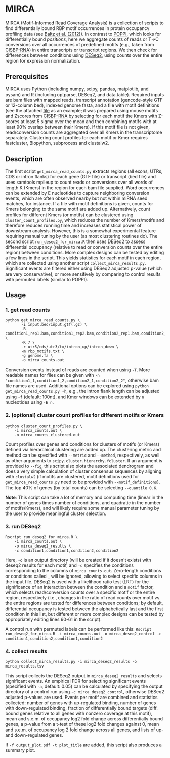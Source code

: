 # MIRCA

MIRCA (Motif-Informed Read Coverage Analysis) is a collection of scripts to find differentially bound RBP motif occurrences in protein occupancy profiling data (see [Baltz et al. (2012)](http://dx.doi.org/10.1016/j.molcel.2012.05.021)). In contrast to [POPPI](http://dx.doi.org/10.1186/gb-2014-15-1-r15), which looks for differentially bound *positions*, here we aggregate counts of reads or T->C conversions over all occurrences of predefined motifs (e.g., taken from [CISBP-RNA](http://cisbp-rna.ccbr.utoronto.ca)) in entire transcripts or transcript regions. We then check for differences between conditions using [DESeq2](http://dx.doi.org/10.1186/s13059-014-0550-8), using counts over the entire region for expression normalization.

## Prerequisites
MIRCA uses Python (including numpy, scipy, pandas, matplotlib, and pysam) and R (including optparse, DESeq2, and data.table). Required inputs are bam files with mapped reads, transcript annotation (gencode-style GTF or 12-column bed), indexed genome fasta, and a file with motif definitions (see the attached [file](Mouse_RNAcompete_kmers_condensed.txt) as an example; it was prepared using mouse motifs and Zscores from [CISBP-RNA](http://cisbp-rna.ccbr.utoronto.ca) by selecting for each motif the Kmers with Z-scores at least 5 sigma over the mean and then combining motifs with at least 90% overlap between their Kmers). If this motif file is not given, read/conversion counts are aggregated over all Kmers in the transcriptome separately. Clustering count profiles for each motif or Kmer requires fastcluster, Biopython, subprocess and clustalw2.

## Description
The first script ``get_mirca_read_counts.py`` extracts regions (all exons, UTRs, CDS or intron flanks) for each gene (GTF file) or transcript (bed file) and uses samtools mpileup to count reads or conversions over all words of length K (Kmers) in the region for each bam file supplied. Word occurrences can be extended by E nucleotides to capture neighboring conversion events, which are often observed nearby but not within miRNA seed matches, for instance. If a file with motif definitions is given, counts for Kmers belonging to the same motif are added up. Alternatively, count profiles for different Kmers (or motifs) can be clustered using ``cluster_count_profiles.py``, which reduces the number of Kmers/motifs and therefore reduces running time and increases statistical power of downstream analysis. However, this is a somewhat experimental feature requiring manual tuning by the user (as most clustering routines do). The second script ``run_deseq2_for_mirca.R`` then uses DESeq2 to assess differential occupancy (relative to read or conversion counts over the entire region) between conditions. More complex designs can be tested by editing a few lines in the script. This yields statistics for each motif in each region, which are collected using another script ``collect_mirca_results.py``. Significant events are filtered either using DESeq2 adjusted p-value (which are very conservative), or more sensitively by comparing to control results with permuted labels (similar to POPPI).

## Usage

### 1. get read counts
```
python get_mirca_read_counts.py \
       -i input.bed/input.gtf(.gz) \
       -B condition1_rep1.bam,condition1_rep2.bam,condition2_rep1.bam,condition2_rep2.bam \
       -K 7 \
       -r utr5/cds/utr3/tx/intron_up/intron_down \
       -m rbp_motifs.txt \
       -g genome.fa \
       -o mirca_counts.out
```
Conversion events instead of reads are counted when using ``-T``. More readable names for files can be given with ``-n "condition1_1,condition1_2,condition2_1,condition2_2"``, otherwise bam file names are used. Additional options can be explored using ``python get_mirca_read_counts.py -h``, e.g., the intron flank length can be adjusted using ``-f`` (default: 100nt), and Kmer windows can be extended by ``n`` nucleotides using ``-E n``.

### 2. (optional) cluster count profiles for different motifs or Kmers
```
python cluster_count_profiles.py \
	-i mirca_counts.out \
	-o mirca_counts_clustered.out
```
Count profiles over genes and conditions for clusters of motifs (or Kmers) defined via hierarchical clustering are added up. The clustering metric and method can be specified with ``--metric`` and ``--method``, respectively, as well as other arguments to ``scipy.cluster.hierarchy.fcluster``. If an argument is provided to ``--fig``, this script also plots the associated dendrogram and does a very simple calculation of cluster consensus sequences by aligning with ``clustalw2`` (if motifs are clustered, motif definitions used for ``get_mirca_read_counts.py`` need to be provided with ``--motif_definitions``). The top 40% of genes (by total counts) can be selecting ``--quantile 0.6``.

**Note**: This script can take a lot of memory and computing time (linear in the number of genes times number of conditions, and quadratic in the number of motifs/Kmers), and will likely require some manual parameter tuning by the user to provide meaningful cluster selection.

### 3. run DESeq2
``` 
Rscript run_deseq2_for_mirca.R \
	-i mirca_counts.out \
	-o mirca_deseq2_results \
	-c condition1,condition1,condition2,condition2 
```
Here, ``-o`` is an output directory (will be created if it doesn't exists) with deseq2 results for each motif, and ``-c`` specifies the conditions corresponding to the columns of ``mirca_counts.out``. Zero-length conditions or conditions called ``_`` will be ignored, allowing to select specific columns in the input file. DESeq2 is used with a likelihood ratio test (LRT) for the significance of an interaction between the condition and a ``motif`` factor, which selects read/conversion counts over a specific motif or the entire region, respectively (i.e., changes in the ratio of read counts over motif vs. the entire regions are tested for differences between conditions; by default, differential occupancy is tested between the alphabetically last and the first condition in this list, but different or more complex designs can be tested by appropriately editing lines 60-61 in the script).

A control run with permuted labels can be performed like this:
`` Rscript run_deseq2_for_mirca.R -i mirca_counts.out -o mirca_deseq2_control -c condition1,condition2,condition1,condition2 ``


### 4. collect results
``` 
python collect_mirca_results.py -i mirca_deseq2_results -o mirca_results.tsv 
```

This script collects the DESeq2 output in ``mirca_deseq2_results`` and selects significant events. An empirical FDR for selecting significant events (specified with ``-a``, default: 0.05) can be calculated by specifying the output directory of a control run using ``-c mirca_deseq2_control``, otherwise DESeq2 adjusted p-values are used. Events per motif are combined and statistics collected: number of genes with up-regulated binding, number of genes with down-regulated binding, fraction of differentially bound targets (diff. bound genes relative to all genes with nonzero coverage at this motif), mean and s.e.m. of occupancy log2 fold change across differentially bound genes, a p-value from a t-test of these log2 fold changes against 0, mean and s.e.m. of occupancy log 2 fold change across all genes, and lists of up- and down-regulated genes. 

If ``-f output_plot.pdf -t plot_title`` are added, this script also produces a summary plot.
